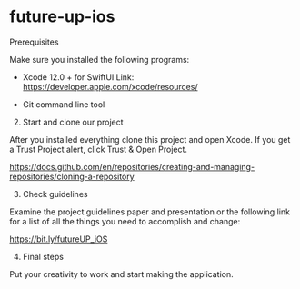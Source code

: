 # future-up-ios

Prerequisites

Make sure you installed the following programs:

* Xcode 12.0 + for SwiftUI
Link: https://developer.apple.com/xcode/resources/

* Git command line tool

2. Start and clone our project

After you installed everything clone this project and open Xcode. If you get a Trust Project alert, click Trust & Open Project.

https://docs.github.com/en/repositories/creating-and-managing-repositories/cloning-a-repository

3. Check guidelines

Examine the project guidelines paper and presentation or the following link for a list of all the things you need to accomplish and change:

https://bit.ly/futureUP_iOS

4. Final steps

Put your creativity to work and start making the application.
